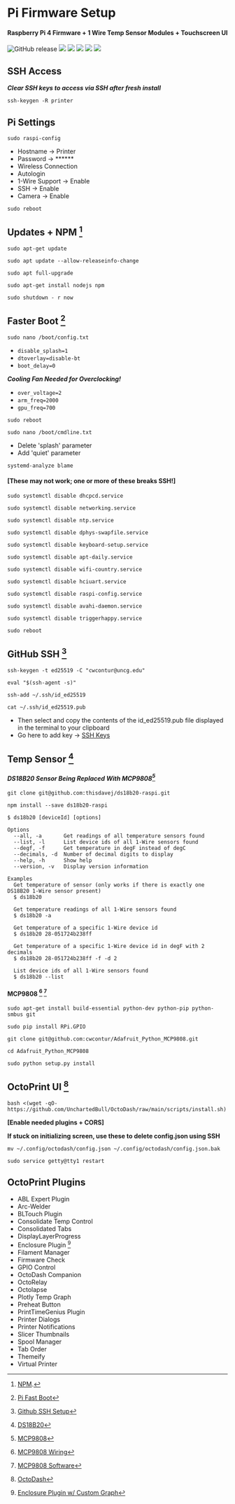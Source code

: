 # Pi Firmware Setup
#### Raspberry Pi 4 Firmware + 1 Wire Temp Sensor Modules + Touchscreen UI
<img src="https://img.shields.io/badge/-Contursi-blue" alt="GitHub release"/> <img src="https://awesome.re/badge.svg"> <img src="https://img.shields.io/github/license/cwcontur/Contursi-Raspi-OctoPrint-Firmware"> <img src="https://img.shields.io/github/v/release/cwcontur/Contursi-Raspi-OctoPrint-Firmware?color=yellow&include_prereleases"> <img src="https://img.shields.io/npm/v/npm?color=red"> <img src="https://img.shields.io/github/commit-activity/m/cwcontur/Contursi-Raspi-OctoPrint-Firmware?color=Green">

## SSH Access
***Clear SSH keys to access via SSH after fresh install***
```
ssh-keygen -R printer
```
## Pi Settings
```
sudo raspi-config
```
- Hostname -> Printer
- Password -> ******
- Wireless Connection
- Autologin
- 1-Wire Support -> Enable
- SSH -> Enable
- Camera -> Enable

```
sudo reboot
```

## Updates + NPM [^1]
```
sudo apt-get update
```
```
sudo apt update --allow-releaseinfo-change
```
```
sudo apt full-upgrade
```
```
sudo apt-get install nodejs npm
``` 
```
sudo shutdown - r now
```

[^1]:[NPM](https://www.npmjs.com/package/raspberry).

## Faster Boot [^2]
```
sudo nano /boot/config.txt
```
- `disable_splash=1`
- `dtoverlay=disable-bt`
- `boot_delay=0`

***Cooling Fan Needed for Overclocking!***
- `over_voltage=2`
- `arm_freq=2000`
- `gpu_freq=700`

```
sudo reboot
```

```
sudo nano /boot/cmdline.txt
```
- Delete 'splash' parameter
- Add 'quiet' parameter

```
systemd-analyze blame
```

#### **[These may not work; one or more of these breaks SSH!]**

```
sudo systemctl disable dhcpcd.service
```
```
sudo systemctl disable networking.service
```
```
sudo systemctl disable ntp.service
```
```
sudo systemctl disable dphys-swapfile.service
```
```
sudo systemctl disable keyboard-setup.service
```
```
sudo systemctl disable apt-daily.service
```
```
sudo systemctl disable wifi-country.service
```
```
sudo systemctl disable hciuart.service
```
```
sudo systemctl disable raspi-config.service
```
```
sudo systemctl disable avahi-daemon.service
```
```
sudo systemctl disable triggerhappy.service
```

```
sudo reboot
```

[^2]: [Pi Fast Boot](https://singleboardbytes.com/637/how-to-fast-boot-raspberry-pi.htm) 

## GitHub SSH [^3]
```
ssh-keygen -t ed25519 -C "cwcontur@uncg.edu"
```
```
eval "$(ssh-agent -s)"
```
```
ssh-add ~/.ssh/id_ed25519
```
```
cat ~/.ssh/id_ed25519.pub
```
- Then select and copy the contents of the id_ed25519.pub file
displayed in the terminal to your clipboard
- Go here to add key -> [SSH Keys](https://github.com/settings/keys)

[^3]: [Github SSH Setup](https://docs.github.com/en/authentication/connecting-to-github-with-ssh/generating-a-new-ssh-key-and-adding-it-to-the-ssh-agent) 

## Temp Sensor [^4]
#### ***DS18B20 Sensor Being Replaced With MCP9808[^6]***

[^6]: [MCP9808](https://github.com/fivdi/mcp9808-temperature-sensor)

```
git clone git@github.com:thisdavej/ds18b20-raspi.git
```
```
npm install --save ds18b20-raspi
```
```
$ ds18b20 [deviceId] [options]

Options
  --all, -a       Get readings of all temperature sensors found
  --list, -l      List device ids of all 1-Wire sensors found
  --degf, -f      Get temperature in degF instead of degC
  --decimals, -d  Number of decimal digits to display
  --help, -h      Show help
  --version, -v   Display version information

Examples
  Get temperature of sensor (only works if there is exactly one DS18B20 1-Wire sensor present)
  $ ds18b20

  Get temperature readings of all 1-Wire sensors found
  $ ds18b20 -a

  Get temperature of a specific 1-Wire device id
  $ ds18b20 28-051724b238ff

  Get temperature of a specific 1-Wire device id in degF with 2 decimals
  $ ds18b20 28-051724b238ff -f -d 2

  List device ids of all 1-Wire sensors found
  $ ds18b20 --list
```

#### MCP9808 [^7] [^8]

```
sudo apt-get install build-essential python-dev python-pip python-smbus git
```

```
sudo pip install RPi.GPIO
```
```
git clone git@github.com:cwcontur/Adafruit_Python_MCP9808.git
```
```
cd Adafruit_Python_MCP9808
```
```
sudo python setup.py install
```

[^7]: [MCP9808 Wiring](https://learn.adafruit.com/mcp9808-temperature-sensor-python-library/hardware)
[^8]: [MCP9808 Software](https://learn.adafruit.com/mcp9808-temperature-sensor-python-library/software)
[^4]: [DS18B20](https://github.com/thisdavej/ds18b20-raspi) 

## OctoPrint UI [^5]
```
bash <(wget -qO- https://github.com/UnchartedBull/OctoDash/raw/main/scripts/install.sh)
```

**[Enable needed plugins + CORS]**

**If stuck on initializing screen, use these to delete config.json using SSH**
```
mv ~/.config/octodash/config.json ~/.config/octodash/config.json.bak
```
```
sudo service getty@tty1 restart
```

[^5]: [OctoDash](https://github.com/UnchartedBull/OctoDash) 

## OctoPrint Plugins
- ABL Expert Plugin
- Arc-Welder
- BLTouch Plugin
- Consolidate Temp Control
- Consolidated Tabs
- DisplayLayerProgress
- Enclosure Plugin [^10]
- Filament Manager
- Firmware Check
- GPIO Control
- OctoDash Companion
- OctoRelay
- Octolapse
- Plotly Temp Graph
- Preheat Button
- PrintTimeGenius Plugin
- Printer Dialogs
- Printer Notifications
- Slicer Thumbnails
- Spool Manager
- Tab Order
- Themeify
- Virtual Printer

[^10]: [Enclosure Plugin w/ Custom Graph](https://github.com/Dak0r/OctoPrint-Enclosure-with-Custom-Graphs)
